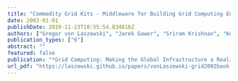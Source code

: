 ```yaml
---
title: "Commodity Grid Kits - Middleware for Building Grid Computing Environments"
date: 2003-01-01
publishDate: 2019-11-23T10:55:54.834816Z
authors: ["Gregor von Laszewski", "Jarek Gawor", "Sriram Krishnan", "Keith Jackson"]
publication_types: ["6"]
abstract: ""
featured: false
publication: "*Grid Computing: Making the Global Infrastructure a Reality*"
url_pdf: "https://laszewski.github.io/papers/vonLaszewski-grid2002book.pdf"
---
```


